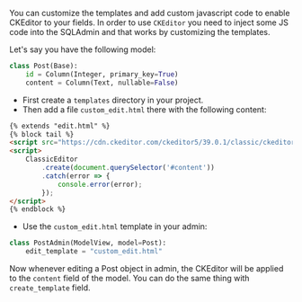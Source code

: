 You can customize the templates and add custom javascript code to enable CKEditor to your fields.
In order to use `CKEditor` you need to inject some JS code into the SQLAdmin and that works by customizing the templates.

Let's say you have the following model:

```py
class Post(Base):
    id = Column(Integer, primary_key=True)
    content = Column(Text, nullable=False)
```

- First create a `templates` directory in your project.
- Then add a file `custom_edit.html` there with the following content:
```html title="custom_edit.html"
{% extends "edit.html" %}
{% block tail %}
<script src="https://cdn.ckeditor.com/ckeditor5/39.0.1/classic/ckeditor.js"></script>
<script>
    ClassicEditor
        .create(document.querySelector('#content'))
        .catch(error => {
            console.error(error);
        });
</script>
{% endblock %}
```

- Use the `custom_edit.html` template in your admin:

```py
class PostAdmin(ModelView, model=Post):
    edit_template = "custom_edit.html"
```

Now whenever editing a Post object in admin, the CKEditor will be applied to the `content` field of the model.
You can do the same thing with `create_template` field.
